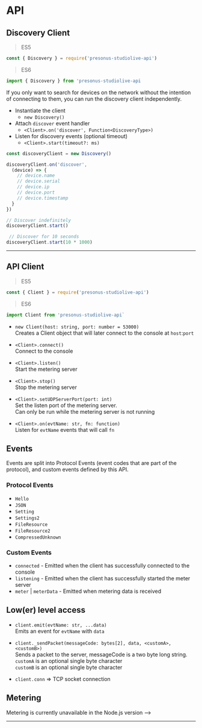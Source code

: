 # API

## Discovery Client

> ES5

```js
const { Discovery } = require('presonus-studiolive-api')
```

> ES6

```js
import { Discovery } from 'presonus-studiolive-api
```

If you only want to search for devices on the network without the intention of connecting to them, you can run the discovery client independently.

* Instantiate the client
  * `new Discovery()`
* Attach `discover` event handler
  * `<Client>.on('discover', Function<DiscoveryType>)`
* Listen for discovery events (optional timeout)
  * `<Client>.start(timeout?: ms)`

```js
const discoveryClient = new Discovery()

discoveryClient.on('discover',
  (device) => {
    // device.name
    // device.serial
    // device.ip
    // device.port
    // device.timestamp
  }
})

// Discover indefinitely
discoveryClient.start()

 // Discover for 10 seconds
discoveryClient.start(10 * 1000)
```

---

## API Client

> ES5

```js
const { Client } = require('presonus-studiolive-api')
```

> ES6

```js
import Client from 'presonus-studiolive-api`
```

* `new Client(host: string, port: number = 53000)`  
Creates a Client object that will later connect to the console at `host`:`port`

* `<Client>.connect()`  
Connect to the console

* `<Client>.listen()`  
Start the metering server

* `<Client>.stop()`  
Stop the metering server

* `<Client>.setUDPServerPort(port: int)`  
Set the listen port of the metering server.  
Can only be run while the metering server is not running

* `<Client>.on(evtName: str, fn: function)`  
Listen for `evtName` events that will call `fn`



## Events

Events are split into Protocol Events (event codes that are part of the protocol), and custom events defined by this API.  

### Protocol Events

* `Hello`
* `JSON`
* `Setting`
* `Settings2`
* `FileResource`
* `FileResource2`
* `CompressedUnknown`

### Custom Events

* `connected` - Emitted when the client has successfully connected to the console
* `listening` - Emitted when the client has successfully started the meter server
* `meter` | `meterData` - Emitted when metering data is received

## Low(er) level access

* `client.emit(evtName: str, ...data)`  
Emits an event for `evtName` with `data`

* `client._sendPacket(messageCode: bytes[2], data, <customA>, <customB>)`  
Sends a packet to the server, messageCode is a two byte long string.  
`customA` is an optional single byte character  
`customB` is an optional single byte character  

* `client.conn` => TCP socket connection

## Metering

Metering is currently unavailable in the Node.js version -->

<!-- Metering data is stored as a dictionary -->


<!-- ```
{
  input: [..., ..., ... /* 32 */], // Input signal
  chain1input: input
  chain1output: [..., ..., ... /* 32 */], // First FX chain
  chain2input: chain1output,
  chain2output: [..., ..., ... /* 32 */], // Second FX chain
  chain3input: chain2output,
  chain3output: [..., ..., ... /* 32 */], // Third FX chain
  chain4input: chain3output,
  chain4output: [..., ..., ... /* 32 */], // Fourth FX chain
  level: chain4output
}
``` -->

---


